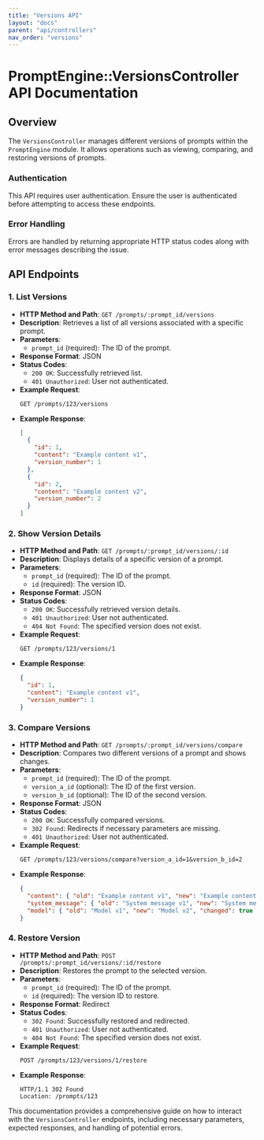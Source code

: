 ```yaml
---
title: "Versions API"
layout: "docs"
parent: "api/controllers"
nav_order: "versions"
---
```


# PromptEngine::VersionsController API Documentation

## Overview

The `VersionsController` manages different versions of prompts within the `PromptEngine` module. It allows operations such as viewing, comparing, and restoring versions of prompts.

### Authentication

This API requires user authentication. Ensure the user is authenticated before attempting to access these endpoints.

### Error Handling

Errors are handled by returning appropriate HTTP status codes along with error messages describing the issue.

## API Endpoints

### 1. List Versions

- **HTTP Method and Path**: `GET /prompts/:prompt_id/versions`
- **Description**: Retrieves a list of all versions associated with a specific prompt.
- **Parameters**:
  - `prompt_id` (required): The ID of the prompt.
- **Response Format**: JSON
- **Status Codes**:
  - `200 OK`: Successfully retrieved list.
  - `401 Unauthorized`: User not authenticated.
- **Example Request**:
  ```http
  GET /prompts/123/versions
  ```
- **Example Response**:
  ```json
  [
    {
      "id": 1,
      "content": "Example content v1",
      "version_number": 1
    },
    {
      "id": 2,
      "content": "Example content v2",
      "version_number": 2
    }
  ]
  ```

### 2. Show Version Details

- **HTTP Method and Path**: `GET /prompts/:prompt_id/versions/:id`
- **Description**: Displays details of a specific version of a prompt.
- **Parameters**:
  - `prompt_id` (required): The ID of the prompt.
  - `id` (required): The version ID.
- **Response Format**: JSON
- **Status Codes**:
  - `200 OK`: Successfully retrieved version details.
  - `401 Unauthorized`: User not authenticated.
  - `404 Not Found`: The specified version does not exist.
- **Example Request**:
  ```http
  GET /prompts/123/versions/1
  ```
- **Example Response**:
  ```json
  {
    "id": 1,
    "content": "Example content v1",
    "version_number": 1
  }
  ```

### 3. Compare Versions

- **HTTP Method and Path**: `GET /prompts/:prompt_id/versions/compare`
- **Description**: Compares two different versions of a prompt and shows changes.
- **Parameters**:
  - `prompt_id` (required): The ID of the prompt.
  - `version_a_id` (optional): The ID of the first version.
  - `version_b_id` (optional): The ID of the second version.
- **Response Format**: JSON
- **Status Codes**:
  - `200 OK`: Successfully compared versions.
  - `302 Found`: Redirects if necessary parameters are missing.
  - `401 Unauthorized`: User not authenticated.
- **Example Request**:
  ```http
  GET /prompts/123/versions/compare?version_a_id=1&version_b_id=2
  ```
- **Example Response**:
  ```json
  {
    "content": { "old": "Example content v1", "new": "Example content v2", "changed": true },
    "system_message": { "old": "System message v1", "new": "System message v2", "changed": true },
    "model": { "old": "Model v1", "new": "Model v2", "changed": true }
  }
  ```

### 4. Restore Version

- **HTTP Method and Path**: `POST /prompts/:prompt_id/versions/:id/restore`
- **Description**: Restores the prompt to the selected version.
- **Parameters**:
  - `prompt_id` (required): The ID of the prompt.
  - `id` (required): The version ID to restore.
- **Response Format**: Redirect
- **Status Codes**:
  - `302 Found`: Successfully restored and redirected.
  - `401 Unauthorized`: User not authenticated.
  - `404 Not Found`: The specified version does not exist.
- **Example Request**:
  ```http
  POST /prompts/123/versions/1/restore
  ```
- **Example Response**:
  ```http
  HTTP/1.1 302 Found
  Location: /prompts/123
  ```

This documentation provides a comprehensive guide on how to interact with the `VersionsController` endpoints, including necessary parameters, expected responses, and handling of potential errors.
